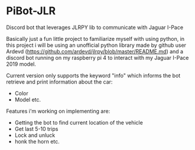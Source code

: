 # PiBot-JLR
Discord bot that leverages JLRPY lib to communicate with Jaguar I-Pace

Basically just a fun little project to familiarize myself with using python, in this project i will be using an unofficial python library made by github user Ardevd (https://github.com/ardevd/jlrpy/blob/master/README.md) and a discord bot running on my raspberry pi 4 to interact with my Jaguar I-Pace 2019 model.

Current version only supports the keyword "info" which informs the bot retrieve and print information about the car:
* Color
* Model
etc.

Features i'm working on implementing are:
* Getting the bot to find current location of the vehicle
* Get last 5-10 trips
* Lock and unluck
* honk the horn
etc.
